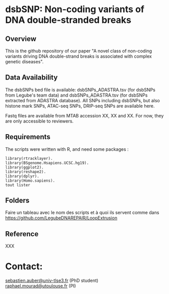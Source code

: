 # dsbSNP: Non-coding variants of DNA double-stranded breaks

## Overview

This is the github repository of our paper "A novel class of non-coding variants driving DNA double-strand breaks is associated with complex genetic diseases".

## Data Availability

The dsbSNPs bed file is available: dsbSNPs_ADASTRA.tsv (for dsbSNPs from Legube's team data) and dsbSNPs_ADASTRA.tsv (for dsbSNPs extracted from ADASTRA database). All SNPs including dsbSNPs, but also histone mark SNPs, ATAC-seq SNPs, DRIP-seq SNPs are available here.

Fastq files are available from MTAB accession XX, XX and XX. For now, they are only accessible to reviewers.

## Requirements

The scripts were written with R, and need some packages :

    library(rtracklayer).
    library(BSgenome.Hsapiens.UCSC.hg19).
    library(ggplot2).
    library(reshape2).
    library(dplyr).
    library(Homo.sapiens).
    tout lister


## Folders

Faire un tableau avec le nom des scripts et à quoi ils servent comme dans https://github.com/LegubeDNAREPAIR/LoopExtrusion

## Reference

XXX

# Contact: 
sebastien.auber@univ-tlse3.fr (PhD student) \
raphael.mourad@utoulouse.fr (PI)
